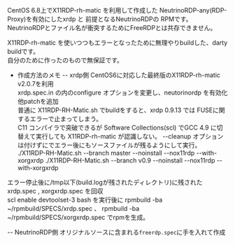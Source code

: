 CentOS 6.8上でX11RDP-rh-matic を利用して作成した NeutrinoRDP-any(RDP-Proxy)を有効にしたxrdp と 前提となるNeutrinoRDPの RPMです。  
NeutrinoRDPとファイル名が衝突するためにFreeRDPとは共存できません。  
  
X11RDP-rh-matic を使いつつもエラーとなったために無理やりbuildした、darty buildです。  
自分のために作ったのもので無保証です。  
  
  
- 作成方法のメモ
-- xrdp側
CentOS6に対応した最終版のX11RDP-rh-matic v2.0.7を利用  
xrdp.spec.in の内のconfigure オプションを変更し、neutorinordp を有効化  
他patchを追加  
普通に X11RDP-RH-Matic.sh でbuildをすると、xrdp 0.9.13 では FUSEに関するエラーで止まってしまう。  
C11 コンパイラで突破できるが Software Collections(scl) でGCC 4.9 に切替えて実行しても X11RDP-rh-matic が認識しない。
--cleanup オプションは付けずにでエラー後にもソースファイルが残るようにして実行。  
./X11RDP-RH-Matic.sh --branch master --noinstall --nox11rdp --with-xorgxrdp
./X11RDP-RH-Matic.sh --branch v0.9 --noinstall --nox11rdp --with-xorgxrdp

エラー停止後に/tmp以下(build.logが残されたディレクトリ)に残された xrdp.spec , xorgxrdp.spec を回収  
scl enable devtoolset-3 bash を実行後に rpmbuild -ba ~/rpmbuild/SPECS/xrdp.spec 、 rpmbuild -ba ~/rpmbuild/SPECS/xorgxrdp.spec でrpmを生成。
  
-- NeutrinoRDP側
オリジナルソースに含まれる`freerdp.spec`に手を入れて作成
